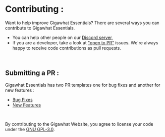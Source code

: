 # Contributing :

Want to help improve Gigawhat Essentials? There are several ways you can contribute to Gigawhat Essentials.

   - You can help other people on our <a href="https://discord.gg/rMq7GujUZJ">Discord server</a>,
   - If you are a developer, take a look at <a href="https://github.com/Gigawhat-net/Gigawhat-Website/labels/open%20to%20PR">"open to PR"</a> issues. We're always happy to receive code contributions as pull requests.

<br>

## Submitting a PR :
Gigawhat Essentials has two PR templates one for bug fixes and another for new features :

   - <a href="https://github.com/Gigawhat-net/Gigawhat-Website/blob/dev/.github/PULL_REQUEST_TEMPLATE/bug-fix.md">Bug Fixes</a>
   - <a href="https://github.com/Gigawhat-net/Gigawhat-Website/blob/dev/.github/PULL_REQUEST_TEMPLATE/new-feature.md">New Features</a>

<br>

By contributing to the Gigawhat Website, you agree to license your code under the <a href="https://github.com/Gigawhat-net/Gigawhat-Essentials/blob/dev/LICENSE">GNU GPL-3.0</a>.
